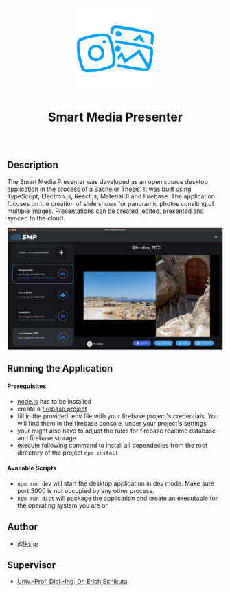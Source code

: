<br/>
<p align="center">
  <img src="./public/resources/icon.png" height='200' width='200' />
</p>
<h1 align="center" >
    Smart Media Presenter
</h1>
<br />
<br />

## Description

The Smart Media Presenter was developed as an open source desktop application in the process of a Bachelor Thesis. It was built using TypeScript, Electron.js, React.js, MaterialUI and Firebase. The application focuses on the creation of slide shows for panoramic photos consiting of multiple images. Presentations can be created, edited, presented and synced to the cloud.

<p align="center">
  <img src="./public/resources/home-screenshot.png" width='500' />
</p>

## Running the Application

#### Prerequisites

- [node.js](https://nodejs.org/en/download/) has to be installed
- create a [firebase project](https://console.firebase.google.com/u/0/)
- fill in the provided .env file with your firebase project's credentials. You will find them in the firebase console, under your project's settings
- your might also have to adjust the rules for firebase realtime database and firebase storage
- execute following command to install all dependecies from the root directory of the project `npm install`

#### Available Scripts

- `npm run dev` will start the desktop application in dev mode. Make sure port 3000 is not occupied by any other process.
- `npm run dist` will package the application and create an executable for the operating system you are on

## Author

- [@lksjgr](https://www.github.com/lksjgr)

## Supervisor

- [Univ.-Prof. Dipl.-Ing. Dr. Erich Schikuta](mailto:erich.schikuta@univie.ac.at)

